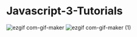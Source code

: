 # Javascript-3-Tutorials
![ezgif com-gif-maker](https://user-images.githubusercontent.com/87587492/132668167-caa17220-7663-433c-8627-974e7b8a0538.gif) ![ezgif com-gif-maker (1)](https://user-images.githubusercontent.com/87587492/132669418-1a54d73f-a27e-463a-9dbb-37674245daea.gif)
